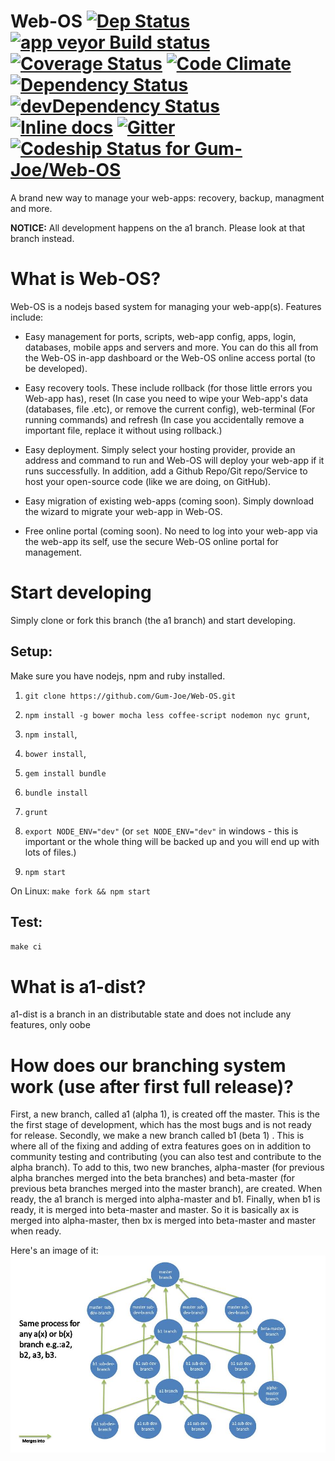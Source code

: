 # Web-OS [![Dep Status](https://travis-ci.org/Gum-Joe/Web-OS.svg?branch=a1)](https://travis-ci.org/Gum-Joe/Web-OS) [![app veyor Build status](https://ci.appveyor.com/api/projects/status/93bp43bnds9wl230?svg=true)](https://ci.appveyor.com/project/Gum-Joe/web-os) [![Coverage Status](https://coveralls.io/repos/Gum-Joe/Web-OS/badge.svg?branch=a1&service=github)](https://coveralls.io/github/Gum-Joe/Web-OS?branch=a1) [![Code Climate](https://codeclimate.com/github/Gum-Joe/Web-OS/badges/gpa.svg)](https://codeclimate.com/github/Gum-Joe/Web-OS) [![Dependency Status](https://david-dm.org/Gum-Joe/Web-OS.svg)](https://david-dm.org/Gum-Joe/Web-OS) [![devDependency Status](https://david-dm.org/Gum-Joe/Web-OS/dev-status.svg)](https://david-dm.org/Gum-Joe/Web-OS#info=devDependencies) [![Inline docs](http://inch-ci.org/github/Gum-Joe/Web-OS.svg?branch=master)](http://inch-ci.org/github/Gum-Joe/Web-OS) [![Gitter](https://badges.gitter.im/Join%20Chat.svg)](https://gitter.im/Gum-Joe/Web-OS) [ ![Codeship Status for Gum-Joe/Web-OS](https://codeship.com/projects/9cb6d7c0-2410-0133-1222-2235479d6523/status?branch=master)](https://codeship.com/projects/96650)


A brand new way to manage your web-apps: recovery, backup, managment and more.

**NOTICE:** All development happens on the a1 branch. Please look at that branch instead.

# What is Web-OS?
Web-OS is a nodejs based system for managing your web-app(s). Features include:
* Easy management for ports, scripts, web-app config, apps, login, databases, mobile apps and servers and more. You can do this all from the Web-OS in-app dashboard or the Web-OS online access portal (to be developed).

* Easy recovery tools. These include rollback (for those little errors you Web-app has), reset (In case you need to wipe your Web-app's data (databases, file .etc), or remove the current config), web-terminal (For running commands) and refresh (In case you accidentally remove a important file, replace it without using rollback.)

* Easy deployment. Simply select your hosting provider, provide an address and command to run and Web-OS will deploy your web-app if it runs successfully. In addition, add a Github Repo/Git repo/Service to host your open-source code (like we are doing, on GitHub).

* Easy migration of existing web-apps (coming soon). Simply download the wizard to migrate your web-app in Web-OS.

* Free online portal (coming soon). No need to log into your web-app via the web-app its self, use the secure Web-OS online portal for management.

# Start developing
Simply clone or fork this branch (the a1 branch) and start developing.
## Setup:
 Make sure you have nodejs, npm and ruby installed.
  1. `git clone https://github.com/Gum-Joe/Web-OS.git`
  2. `npm install -g bower mocha less coffee-script nodemon nyc grunt`,

  3. `npm install`,

  4. `bower install`,
  5. `gem install bundle`
  6. `bundle install`
  7. `grunt`
  8. `export NODE_ENV="dev"` (or `set NODE_ENV="dev"` in windows - this is important or the whole thing will be backed up and you will end up with lots of files.)
  9. `npm start`

On Linux:
`make fork && npm start`

## Test:
`make ci`

# What is a1-dist?
a1-dist is a branch in an distributable state and does not include any features, only oobe

# How does our branching system work (use after first full release)?
First, a new branch, called a1 (alpha 1), is created off the master. This is the the first stage of development, which has the most bugs and is not ready for release. Secondly, we make a new branch called b1 (beta 1) . This is where all of the fixing and adding of extra features goes on in addition to community testing and contributing (you can also test and contribute to the alpha branch). To add to this, two new branches, alpha-master (for previous alpha branches merged into the beta branches) and beta-master (for previous beta branches merged into the master branch), are created.  When ready, the a1 branch is merged into alpha-master and b1.  Finally, when b1 is ready, it is merged into beta-master and master. So it is basically ax is merged into alpha-master, then bx is merged into beta-master and master when ready.

Here's an image of it:
![branches](https://raw.githubusercontent.com/Gum-Joe/Web-OS/a1/Web-OS-branches.jpg)
